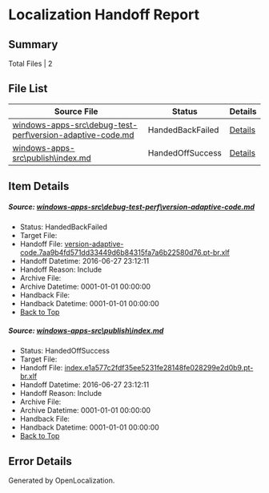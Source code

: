 # <a name='report-top'></a> Localization Handoff Report

## Summary
 Total Files | 2

## File List
 Source File | Status | Details 
 ----------- | ------ | ------- 
 [windows-apps-src\debug-test-perf\version-adaptive-code.md](https://github.com/Microsoft/windows-apps/blob/3f81d80cef0fef6d24cad1b42ce9726b03857b5a/windows-apps-src/debug-test-perf/version-adaptive-code.md) | HandedBackFailed | [Details](#db6b9c83d36ac876661197dce81e5724e44bb6402046)
 [windows-apps-src\publish\index.md](https://github.com/Microsoft/windows-apps/blob/ac60bb4b9aa2dbd3d602eceffa64311b546367ea/windows-apps-src/publish/index.md) | HandedOffSuccess | [Details](#6b260dd6258d520233f6861217230adf493173203615)

## Item Details
##### <a name='db6b9c83d36ac876661197dce81e5724e44bb6402046'></a> Source: [windows-apps-src\debug-test-perf\version-adaptive-code.md](https://github.com/Microsoft/windows-apps/blob/3f81d80cef0fef6d24cad1b42ce9726b03857b5a/windows-apps-src/debug-test-perf/version-adaptive-code.md)
* Status: HandedBackFailed
* Target File: 
* Handoff File: [version-adaptive-code.7aa9b4fd571dd33449d6b84315fa7a6b22580d76.pt-br.xlf](https://github.com/Microsoft/WDG.handoff/blob/b76390a99a81f7a79dc36136679f625b796c57ab/ol-handoff/Microsoft/windows-apps.pt-br/master/version-adaptive-code.7aa9b4fd571dd33449d6b84315fa7a6b22580d76.pt-br.xlf)
* Handoff Datetime: 2016-06-27 23:12:11
* Handoff Reason: Include
* Archive File: 
* Archive Datetime: 0001-01-01 00:00:00
* Handback File: 
* Handback Datetime: 0001-01-01 00:00:00
* [Back to Top](#report-top)

##### <a name='6b260dd6258d520233f6861217230adf493173203615'></a> Source: [windows-apps-src\publish\index.md](https://github.com/Microsoft/windows-apps/blob/ac60bb4b9aa2dbd3d602eceffa64311b546367ea/windows-apps-src/publish/index.md)
* Status: HandedOffSuccess
* Target File: 
* Handoff File: [index.e1a577c2fdf35ee5231fe28148fe028299e2d0b9.pt-br.xlf](https://github.com/Microsoft/WDG.handoff/blob/b76390a99a81f7a79dc36136679f625b796c57ab/ol-handoff/Microsoft/windows-apps.pt-br/master/index.e1a577c2fdf35ee5231fe28148fe028299e2d0b9.pt-br.xlf)
* Handoff Datetime: 2016-06-27 23:12:11
* Handoff Reason: Include
* Archive File: 
* Archive Datetime: 0001-01-01 00:00:00
* Handback File: 
* Handback Datetime: 0001-01-01 00:00:00
* [Back to Top](#report-top)


## Error Details

Generated by OpenLocalization.
